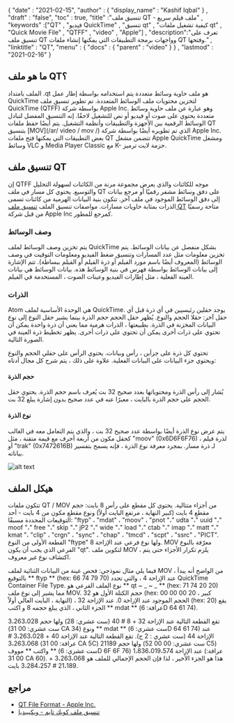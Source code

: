{
  "date" : "2021-02-15",
  "author" : {
    "display_name" : "Kashif Iqbal"
} ,
  "draft" : "false",
  "toc" : true,
  "title" :"تنسيق ملف QT - ملف فيلم سريع" ,
  "keywords" :["QT" , "فيديو QuickTime" , "تنسيق qt" , "كيفية تشغيل ملفات qt" , "Quick Movie File" , "QTFF" , "video" , "Apple"] ,
  "description":"تعرف على تنسيق ملف QT وواجهات برمجة التطبيقات التي يمكنها إنشاء ملفات QT وفتحها." ,
  "linktitle" : "QT",
  "menu" : {
    "docs" : {
      "parent" : "video"
}
} ,
  "lastmod" : "2021-02-16"
}

## ما هو ملف QT؟

الملف بامتداد .qt هو ملف حاوية وسائط متعددة يتم استخدامه بواسطة إطار عمل QuickTime لتخزين محتويات ملف الوسائط المتعددة. تم تطوير تنسيق ملف QuickTime (QTFF) بواسطة شركة Apple Inc. وهو عبارة عن ملف حاوية وسائط متعددة يحتوي على صوت أو فيديو أو نص للتشغيل لاحقًا. إنه التنسيق المفضل لتبادل الوسائط الرقمية بين الأجهزة والتطبيقات وأنظمة التشغيل. يتم أيضًا حفظ ملفات QT بتنسيق [MOV](/ar/ video / mov /) الذي تم تطويره أيضًا بواسطة شركة Apple Inc. بعض التطبيقات التي يمكنها فتح ملفات QT تتضمن مشغل Apple QuickTime ومشغل وسائط VLC و Media Player Classic مع K- حزمة لايت ترميز.

## تنسيق ملف QT

إن QTFF موجه للكائنات والذي يعرض مجموعة مرنة من الكائنات لسهولة التحليل والتوسيع. يحتوي كل مسار في ملف QT على دفق وسائط مشفر رقميًا أو مرجع بيانات إلى دفق الوسائط الموجود في ملف آخر. تتكون بنية البيانات الهرمية من كائنات تسمى الذرات بمثابة حاويات مسارات. مواصفات تنسيق الملف [تنسيق ملف QT](https://developer.apple.com/library/archive/documentation/QuickTime/QTFF/QTFFPreface/qtffPreface.html) متاحة رسميًا من قبل شركة Apple Inc كمرجع للمطور.

### وصف الوسائط

يتم تخزين وصف الوسائط لملف QuickTime بشكل منفصل عن بيانات الوسائط. يتم تخزين معلومات مثل عدد المسارات وتنسيق ضغط الفيديو ومعلومات التوقيت في وصف الوسائط (المعروف أيضًا باسم مورد الفيلم أو ذرة الفيلم أو الفيلم ببساطة). تتم الإشارة إلى بيانات الوسائط بواسطة فهرس في بنية الوسائط هذه. بيانات الوسائط هي بيانات العينة الفعلية ، مثل إطارات الفيديو وعينات الصوت ، المستخدمة في الفيلم.

### الذرات

Atom هي الوحدة الأساسية لملف QuickTime. يوجد حقلين رئيسيين في أي ذرة قبل أي حقل آخر: حقلا الحجم والنوع. يُظهر حقل الحجم حجم الذرة بينما يشير حقل النوع إلى نوع البيانات المخزنة في الذرة. بطبيعتها ، الذرات هرمية مما يعني أن ذرة واحدة يمكن أن تحتوي على ذرات أخرى يمكن أن تحتوي على ذرات أخرى. يظهر تخطيط ذرة العينة في الصورة التالية.

تحتوي كل ذرة على جزأين ، رأس وبيانات. يحتوي الرأس على حقلي الحجم والنوع ويحتوي جزء البيانات على البيانات الفعلية. علاوة على ذلك ، يتم شرح كل مجال أدناه:

#### حجم الذرة

يُشار إلى رأس الذرة ومحتوياتها بعدد صحيح 32 بت يُعرف باسم حجم الذرة. يحتوي حقل الحجم على حجم الذرة بالبايت ، معبرًا عنه في عدد صحيح بدون إشارة يبلغ 32 بت.

#### نوع الذرة

يتم عرض نوع الذرة أيضًا بواسطة عدد صحيح 32 بت ، والذي يتم التعامل معه في الغالب كحقل مكون من أربعة أحرف مع قيمة متقنة ، مثل "moov" (0x6D6F6F76) لذرة فيلم ، أو "trak" (0x7472616B) لـ ذرة مسار. بمجرد معرفة نوع الذرة ، فإنه يسمح بتفسير بياناته.

![alt text](../QT_Sample_Atom.png "QT File Format")

## هيكل الملف ##

تتكون ملفات QT / MOV من أجزاء متتالية. يحتوي كل مقطع على رأس 8 بايت: حجم مقطع 4 بايت (كبير النهاية ، مرتفع البايت أولاً) ونوع مقطع مكون من 4 بايت - أحد التوقيعات المحددة مسبقًا: "ftyp" ، "mdat" ، "moov" ، "pnot "،" udta "،" uuid "،" moof "،" free "،" skip "،" jP2 "،" wide "،" load "،" ctab "،" imap "،" matt "،" kmat "، "clip" ، "crgn" ، "sync" ، "chap" ، "tmcd" ، "scpt" ، "ssrc" ، "PICT". القطعة الأولى من النوع "ftype" ولها نوع فرعي عند الإزاحة 8. MOV معرّفة بالنوع الفرعي الذي يجب أن يكون "qt". لتكوين ملف MOV ، يلزم تكرار الأجزاء حتى يتم اكتشاف نوع غير معروف.

فيما يلي مثال نموذجي: فحص عينة من البيانات الثنائية لملف MOV ، من الواضح أنه يبدأ بالتوقيع ** ftyp ** (hex: 66 74 79 70) عند الإزاحة 4 ، والتي تحدد QuickTime Container File Type. نوع الملف الفرعي هو ** qt ~ _ ~ _ ** (hex: 71 74 20 20) مما يشير إلى نوع ملف MOV. حجم الكتلة الأول هو 32 (hex: 00 00 00 20 ، كبير النهاية ، البايت العالي أولاً) ، الحجم الموجود عند الإزاحة 0. عند الإزاحة 32 (hex: 20) يقع الجزء الثاني ، الذي يبلغ حجمه 8 و اكتب ** mdat ** (عرافة: 6D 64 61 74).

تقع القطعة التالية عند الإزاحة 32 + 8 # 40 (ست عشري: 28) ولها حجم 3،263،028 (ست عشري: 00 31 CA 34) ونوع ** mdat ** (ست عشري: 6D 64 61 74) عند الإزاحة 44 (ست عشري : 2 ج). تقع القطعة التالية عند الإزاحة 40 + 3،263،028 # 3،263،068 (عرافة: 00 31 CA 5C) ولها حجم 21189 (ست عشري: 00 00 52 C5) واكتب ** مووف ** (ست عشري: 6D 6F 6F 76) عند الإزاحة 1،836،019،574 (عرافة: 00 31 CA 60). هذا هو الجزء الأخير ، لذا فإن الحجم الإجمالي للملف هو 3،263،068 + 21،189 # 3،284،257 بايت.

## مراجع ##

* [QT File Format - Apple Inc.](https://developer.apple.com/library/archive/documentation/QuickTime/QTFF/QTFFPreface/qtffPreface.html)
* [تنسيق ملف كويك تايم - ويكيبيديا](https://en.wikipedia.org/wiki/QuickTime_File_Format)

